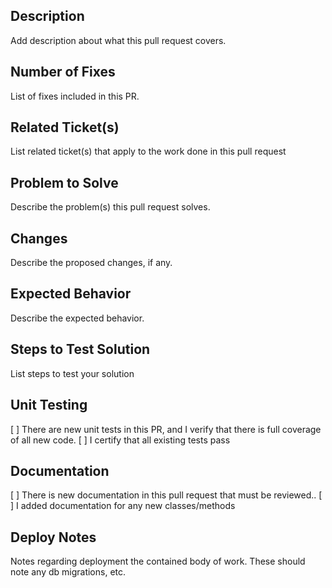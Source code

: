 ## Description
Add description about what this pull request covers.


## Number of Fixes
List of fixes included in this PR.


## Related Ticket(s)
List related ticket(s) that apply to the work done in this pull request


## Problem to Solve
Describe the problem(s) this pull request solves.

## Changes
Describe the proposed changes, if any.


## Expected Behavior
Describe the expected behavior.


## Steps to Test Solution
List steps to test your solution


## Unit Testing
[ ] There are new unit tests in this PR, and I verify that there is full coverage of all new code.
[ ] I certify that all existing tests pass

## Documentation

[ ] There is new documentation in this pull request that must be reviewed..
[ ] I added documentation for any new classes/methods

## Deploy Notes

Notes regarding deployment the contained body of work. These should note any
db migrations, etc. 
